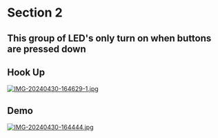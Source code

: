 # Section 2

## This group of LED's only turn on when buttons are pressed down

## Hook Up
[![IMG-20240430-164629-1.jpg](https://i.postimg.cc/Tws33szn/IMG-20240430-164629-1.jpg)](https://postimg.cc/R6cBPgV0)

## Demo
[![IMG-20240430-164444.jpg](https://i.postimg.cc/rmspcTP8/IMG-20240430-164444.jpg)](https://postimg.cc/dkMFmbFX)

